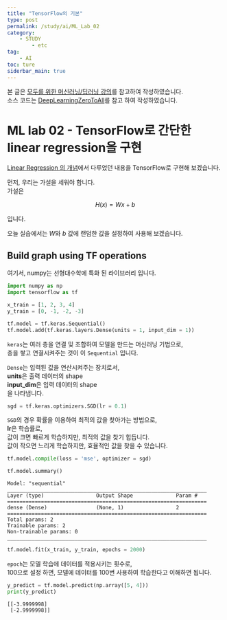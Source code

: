 ```yaml
---
title: "TensorFlow의 기본"
type: post
permalink: /study/ai/ML_Lab_02
category: 
    - STUDY
        - etc
tag:
    - AI
toc: ture
siderbar_main: true
---
```

본 글은 [모두를 위한 머신러닝/딥러닝 강의](https://hunkim.github.io/ml/)를 참고하여 작성하였습니다.  
소스 코드는 [DeepLearningZeroToAll](https://github.com/hunkim/DeepLearningZeroToAll)를 참고 하여 작성하였습니다.

# ML lab 02 - TensorFlow로 간단한 linear regression을 구현
[Linear Regression 의 개념](/study/ai/ML_lec_02)에서 다루었던 내용을 TensorFlow로 구현해 보겠습니다.

먼저, 우리는 가설을 세워야 합니다.  
가설은  

$$ H(x) = Wx + b $$

입니다.  

오늘 실습에서는 $W$와 $b$ 값에 랜덤한 값을 설정하여 사용해 보겠습니다. 

## Build graph using TF operations

여기서, numpy는 선형대수학에 특화 된 라이브러리 입니다.


```python
import numpy as np
import tensorflow as tf
```


```python
x_train = [1, 2, 3, 4]
y_train = [0, -1, -2, -3]

tf.model = tf.keras.Sequential()
tf.model.add(tf.keras.layers.Dense(units = 1, input_dim = 1))
```

`keras`는 여러 층을 연결 및 조합하여 모델을 만드는 머신러닝 기법으로,    
층을 쌓고 연결시켜주는 것이 이 `Sequential` 입니다.

`Dense`는 입력된 값을 연산시켜주는 장치로서,  
**units**은 출력 데이터의 shape  
**input_dim**은 입력 데이터의 shape  
을 나타냅니다.  


```python
sgd = tf.keras.optimizers.SGD(lr = 0.1)
```

`SGD`의 경우 확률을 이용하여 최적의 값을 찾아가는 방법으로,  
**lr**은 학습률로,  
값이 크면 빠르게 학습하지만, 최적의 값을 찾기 힘듭니다.  
값이 작으면 느리게 학습하지만, 효율적인 값을 찾을 수 있습니다.


```python
tf.model.compile(loss = 'mse', optimizer = sgd)
```


```python
tf.model.summary()
```

    Model: "sequential"
    _________________________________________________________________
    Layer (type)                 Output Shape              Param #   
    =================================================================
    dense (Dense)                (None, 1)                 2         
    =================================================================
    Total params: 2
    Trainable params: 2
    Non-trainable params: 0
    _________________________________________________________________
    


```python
tf.model.fit(x_train, y_train, epochs = 2000)
```

`epoch`는 모델 학습에 데이터를 적용시키는 횟수로,  
100으로 설정 하면, 모델에 데이터를 100번 사용하여 학습한다고 이해하면 됩니다.


```python
y_predict = tf.model.predict(np.array([5, 4]))
print(y_predict)
```

    [[-3.9999998]
     [-2.9999998]]
    
